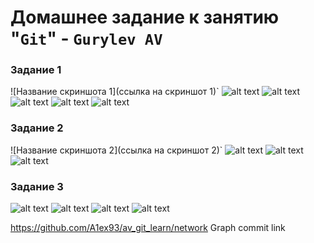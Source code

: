 # Домашнее задание к занятию "`Git`" - `Gurylev AV`
  ### Задание 1


![Название скриншота 1](ссылка на скриншот 1)`
 ![alt text](https://github.com/A1ex93/gurylev_8_01/blob/main/img/1.png)
 ![alt text](https://github.com/A1ex93/gurylev_8_01/blob/main/img/2.png)
 ![alt text](https://github.com/A1ex93/gurylev_8_01/blob/main/img/3.png)
 ![alt text](https://github.com/A1ex93/gurylev_8_01/blob/main/img/4.png)
 ![alt text](https://github.com/A1ex93/gurylev_8_01/blob/main/img/5.png)


### Задание 2

![Название скриншота 2](ссылка на скриншот 2)`
 ![alt text](https://github.com/A1ex93/gurylev_8_01/blob/main/img/6.png)
 ![alt text](https://github.com/A1ex93/gurylev_8_01/blob/main/img/7.png)
 ![alt text](https://github.com/A1ex93/gurylev_8_01/blob/main/img/8.png)



### Задание 3

 ![alt text](https://github.com/A1ex93/gurylev_8_01/blob/main/img/9.png)
 ![alt text](https://github.com/A1ex93/gurylev_8_01/blob/main/img/10.png)
 ![alt text](https://github.com/A1ex93/gurylev_8_01/blob/main/img/11.png)
 ![alt text](https://github.com/A1ex93/gurylev_8_01/blob/main/img/12.png)

https://github.com/A1ex93/av_git_learn/network
Graph commit link
